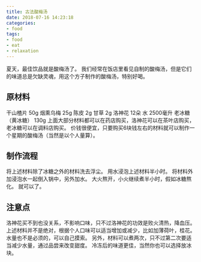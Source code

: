 ```yaml
---
title: 古法酸梅汤
date: 2018-07-16 14:23:18
categories:
- food
tags:
- food
- eat
- relaxation
---
```

夏天，最佳饮品就是酸梅汤了。
我们经常在饭店里看见自制的酸梅汤，但是它们的味道总是欠缺灵魂，用这个方子制作的酸梅汤，特别好喝。
<!-- more -->
## 原材料
干山楂片           50g
烟熏乌梅           25g
陈皮               2g
甘草               2g
洛神花             12朵
水                 2500毫升
老冰糖（黄冰糖）   130g
上面大部分材料都可以在药店购买，洛神花可以在茶叶店购买，老冰糖可以在调料店购买。
价钱很便宜，只要购买6块钱左右的材料就可以制作一个星期的酸梅汤（当然是以个人量算）。
## 制作流程
将上述材料除了冰糖之外的材料洗去浮尘。
用水浸泡上述材料半小时。
将材料外加浸泡水一起倒入锅中，另外加水。
大火熬开，小火继续煮半小时，假如冰糖熬化。
就可以了。
## 注意点
洛神花买不到也没关系，不影响口味，只不过洛神花的功效是败火清热，降血压。
上述材料并不是绝对，根据个人口味可以适当增加或减少，比如加薄荷叶，桂花。
水量也不是必须的，可以自己摸索。
另外，材料可以煮两次，只不过第二次要适当减少水量，通过品尝来改变甜度。
冷冻后的味道更佳，当然你也可以选择放冰块。